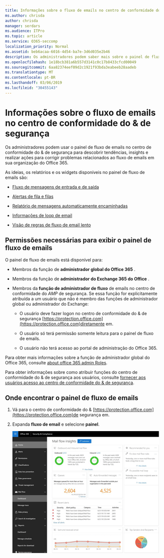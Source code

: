 ```yaml
---
title: Informações sobre o fluxo de emails no centro de conformidade do & de segurança
ms.author: chrisda
author: chrisda
manager: serdars
ms.audience: ITPro
ms.topic: article
ms.service: O365-seccomp
localization_priority: Normal
ms.assetid: beb6acaa-6016-4d54-ba7e-3d6d035e2b46
description: Os administradores podem saber mais sobre o painel de fluxo de emails no centro de conformidade do & de segurança.
ms.openlocfilehash: 1e18bcb381a6b557d3141c0c17b8433cfcd00049
ms.sourcegitcommit: 6aa82374eef09d2c1921f93bda3eabeeb28aadeb
ms.translationtype: MT
ms.contentlocale: pt-BR
ms.lasthandoff: 03/06/2019
ms.locfileid: "30455143"
---
```

# <a name="mail-flow-insights-in-the-security--compliance-center"></a>Informações sobre o fluxo de emails no centro de conformidade do & de segurança

Os administradores podem usar o painel de fluxo de emails no centro de conformidade do & de segurança para descobrir tendências, insights e realizar ações para corrigir problemas relacionados ao fluxo de emails em sua organização do Office 365.

As ideias, os relatórios e os widgets disponíveis no painel de fluxo de emails são:

- [Fluxo de mensagens de entrada e de saída](mfi-outbound-and-inbound-mail-flow.md)

- [Alertas de fila e filas](mfi-queue-alerts-and-queues.md)

- [Relatório de mensagens automaticamente encaminhadas](mfi-auto-forwarded-messages-report.md)

- [Informações de loop de email](mfi-mail-loop-insight.md)

- [Visão de regras de fluxo de email lento](mfi-slow-mail-flow-rules-insight.md)

## <a name="permissions-required-to-view-the-mail-flow-dashboard"></a>Permissões necessárias para exibir o painel de fluxo de emails

O painel de fluxo de emails está disponível para:

- Membros da função de **administrador global do Office 365** .

- Membros da função de **administrador do Exchange 365 do Office** .

- Membros da **função de administrador de fluxo** de emails no centro de conformidade do _AMP_ de segurança. Se essa função for explicitamente atribuída a um usuário que não é membro das funções de administrador global ou administrador do Exchange:

  - O usuário deve fazer logon no centro de conformidade do & de segurança [https://protection.office.com](https://protection.office.com)diretamente em.

  - O usuário só terá permissão somente leitura para o painel de fluxo de emails.

  - O usuário não terá acesso ao portal de administração do Office 365.

Para obter mais informações sobre a função de administrador global do Office 365, consulte [about office 365 admin Roles](https://support.office.com/article/da585eea-f576-4f55-a1e0-87090b6aaa9d).

Para obter informações sobre como atribuir funções do centro de conformidade do & de segurança aos usuários, consulte [fornecer aos usuários acesso ao centro de conformidade do & de segurança](https://support.office.com/article/2cfce2c8-20c5-47f9-afc4-24b059c1bd76).

## <a name="where-to-find-the-mail-flow-dashboard"></a>Onde encontrar o painel de fluxo de emails

1. Vá para o centro de conformidade do & [https://protection.office.com](https://protection.office.com)de segurança em.

2. Expanda **fluxo de email** e selecione **painel**.

   ![O painel de fluxo de emails no centro de conformidade do & de segurança do Office 365](media/f32f5c0a-ea32-4e47-a477-d070405d4ae8.png)
